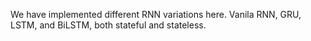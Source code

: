 We have implemented different RNN variations here. Vanila RNN, GRU, LSTM, and BiLSTM, both stateful and stateless.
